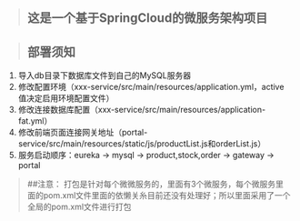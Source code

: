 >## 这是一个基于SpringCloud的微服务架构项目

>## 部署须知
1. 导入db目录下数据库文件到自己的MySQL服务器
2. 修改配置环境（xxx-service/src/main/resources/application.yml，active值决定启用环境配置文件）
3. 修改连接数据库配置（xxx-service/src/main/resources/application-fat.yml）
4. 修改前端页面连接网关地址（portal-service/src/main/resources/static/js/productList.js和orderList.js）
5. 服务启动顺序：eureka -> mysql -> product,stock,order -> gateway -> portal

>##注意：
打包是针对每个微微服务的，里面有3个微服务，每个微服务里面的pom.xml文件里面的依懒关糸目前还没有处理好；所以里面采用了一个全局的pom.xml文件进行打包
   
